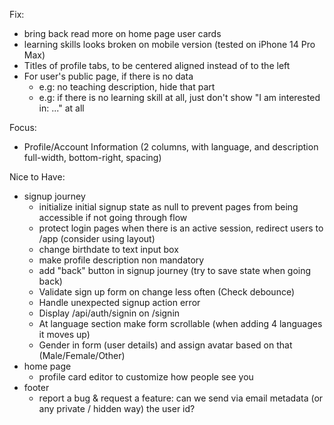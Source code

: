 Fix:
- bring back read more on home page user cards
- learning skills looks broken on mobile version (tested on iPhone 14 Pro Max)
- Titles of profile tabs, to be centered aligned instead of to the left
- For user's public page, if there is no data
  - e.g: no teaching description, hide that part
  - e.g: if there is no learning skill at all, just don't show "I am interested in: ..." at all

Focus:

- Profile/Account Information (2 columns, with language, and description full-width, bottom-right, spacing)

Nice to Have:

- signup journey
  - initialize initial signup state as null to prevent pages from being accessible if not going through flow
  - protect login pages when there is an active session, redirect users to /app (consider using layout)
  - change birthdate to text input box
  - make profile description non mandatory
  - add "back" button in signup journey (try to save state when going back)
  - Validate sign up form on change less often (Check debounce)
  - Handle unexpected signup action error
  - Display /api/auth/signin on /signin
  - At language section make form scrollable (when adding 4 languages it moves up)
  - Gender in form (user details) and assign avatar based on that (Male/Female/Other)
- home page
  - profile card editor to customize how people see you
- footer
  - report a bug & request a feature: can we send via email metadata (or any private / hidden way) the user id?
